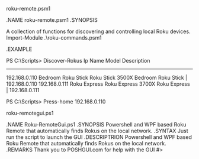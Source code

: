 roku-remote.psm1

.NAME
    roku-remote.psm1
.SYNOPSIS

A collection of functions for discovering and controlling local Roku devices.
Import-Module .\roku-commands.psm1

.EXAMPLE

PS C:\Scripts> Discover-Rokus
Ip            Name                          Model                Description
--            ----                          -----                -----------
192.168.0.110 Bedroom Roku Stick           Roku Stick 3500X     Bedroom Roku Stick | 192.168.0.110
192.168.0.111 Roku Express                 Roku Express 3700X   Roku Express  | 192.168.0.111

PS C:\Scripts> Press-home 192.168.0.110


roku-remotegui.ps1

.NAME
    Roku-RemoteGui.ps1
.SYNOPSIS
    Powershell and WPF based Roku Remote that automatically finds Rokus on the local network.
.SYNTAX
    Just run the script to launch the GUI
.DESCRIPTRION
   Powershell and WPF based Roku Remote that automatically finds Rokus on the local network.
.REMARKS
    Thank you to POSHGUI.com for help with the GUI
#>